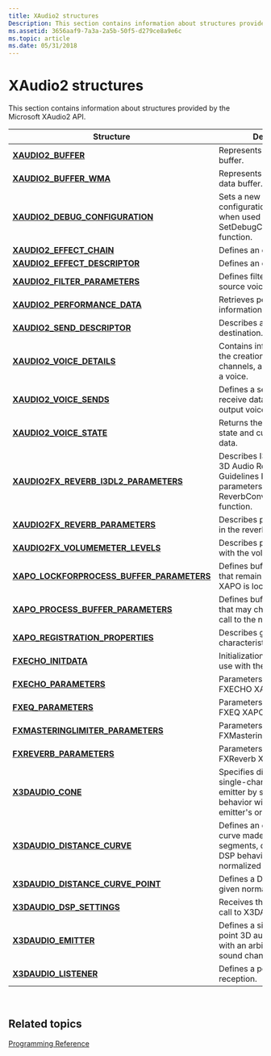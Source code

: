 ```yaml
---
title: XAudio2 structures
Description: This section contains information about structures provided by the Microsoft XAudio2 API.
ms.assetid: 3656aaf9-7a3a-2a5b-50f5-d279ce8a9e6c
ms.topic: article
ms.date: 05/31/2018
---
```


# XAudio2 structures

This section contains information about structures provided by the Microsoft XAudio2 API.



| Structure                                                                                 | Description                                                                                                                                    |
|-------------------------------------------------------------------------------------------|------------------------------------------------------------------------------------------------------------------------------------------------|
| [**XAUDIO2\_BUFFER**](/windows/desktop/api/xaudio2/ns-xaudio2-xaudio2_buffer)                                                 | Represents an audio data buffer.<br/>                                                                                                    |
| [**XAUDIO2\_BUFFER\_WMA**](/windows/desktop/api/xaudio2/ns-xaudio2-xaudio2_buffer_wma)                                        | Represents a WMA audio data buffer.<br/>                                                                                                 |
| [**XAUDIO2\_DEBUG\_CONFIGURATION**](/windows/desktop/api/xaudio2/ns-xaudio2-xaudio2_debug_configuration)                      | Sets a new global debug configuration for XAudio2 when used by the SetDebugConfiguration function.                                             |
| [**XAUDIO2\_EFFECT\_CHAIN**](/windows/desktop/api/xaudio2/ns-xaudio2-xaudio2_effect_chain)                                    | Defines an effect chain.<br/>                                                                                                            |
| [**XAUDIO2\_EFFECT\_DESCRIPTOR**](/windows/desktop/api/xaudio2/ns-xaudio2-xaudio2_effect_descriptor)                          | Defines an effect.<br/>                                                                                                                  |
| [**XAUDIO2\_FILTER\_PARAMETERS**](/windows/desktop/api/xaudio2/ns-xaudio2-xaudio2_filter_parameters)                          | Defines filter parameters for a source voice.<br/>                                                                                       |
| [**XAUDIO2\_PERFORMANCE\_DATA**](/windows/desktop/api/xaudio2/ns-xaudio2-xaudio2_performance_data)                            | Retrieves performance information.<br/>                                                                                                  |
| [**XAUDIO2\_SEND\_DESCRIPTOR**](/windows/desktop/api/xaudio2/ns-xaudio2-xaudio2_send_descriptor)                              | Describes a voice send destination.<br/>                                                                                                 |
| [**XAUDIO2\_VOICE\_DETAILS**](/windows/desktop/api/xaudio2/ns-xaudio2-xaudio2_voice_details)                                  | Contains information about the creation flags, input channels, and sample rate of a voice.<br/>                                          |
| [**XAUDIO2\_VOICE\_SENDS**](/windows/desktop/api/xaudio2/ns-xaudio2-xaudio2_voice_sends)                                      | Defines a set of voices to receive data from a single output voice.<br/>                                                                 |
| [**XAUDIO2\_VOICE\_STATE**](/windows/desktop/api/xaudio2/ns-xaudio2-xaudio2_voice_state)                                      | Returns the voice's current state and cursor position data.<br/>                                                                         |
| [**XAUDIO2FX\_REVERB\_I3DL2\_PARAMETERS**](/windows/desktop/api/xaudio2fx/ns-xaudio2fx-xaudio2fx_reverb_i3dl2_parameters)         | Describes I3DL2 (Interactive 3D Audio Rendering Guidelines Level 2.0) parameters for use in the ReverbConvertI3DL2ToNative function.           |
| [**XAUDIO2FX\_REVERB\_PARAMETERS**](/windows/desktop/api/xaudio2fx/ns-xaudio2fx-xaudio2fx_reverb_parameters)                      | Describes parameters for use in the reverb APO.                                                                                                |
| [**XAUDIO2FX\_VOLUMEMETER\_LEVELS**](/windows/desktop/api/xaudio2fx/ns-xaudio2fx-xaudio2fx_volumemeter_levels)                    | Describes parameters for use with the volume meter APO.                                                                                        |
| [**XAPO\_LOCKFORPROCESS\_BUFFER\_PARAMETERS**](/windows/desktop/api/xapo/ns-xapo-xapo_lockforprocess_buffer_parameters) | Defines buffer parameters that remain constant while an XAPO is locked.<br/>                                                             |
| [**XAPO\_PROCESS\_BUFFER\_PARAMETERS**](/windows/desktop/api/xapo/ns-xapo-xapo_process_buffer_parameters)               | Defines buffer parameters that may change from one call to the next.<br/>                                                                |
| [**XAPO\_REGISTRATION\_PROPERTIES**](/windows/desktop/api/xapo/ns-xapo-xapo_registration_properties)                    | Describes general characteristics of an XAPO.<br/>                                                                                       |
| [**FXECHO\_INITDATA**](/windows/desktop/api/xapofx/ns-xapofx-fxecho_initdata)                                               | Initialization parameters for use with the FXECHO XAPO.<br/>                                                                             |
| [**FXECHO\_PARAMETERS**](/windows/desktop/api/xapofx/ns-xapofx-fxecho_parameters)                                           | Parameters for use with the FXECHO XAPO.<br/>                                                                                            |
| [**FXEQ\_PARAMETERS**](/windows/desktop/api/xapofx/ns-xapofx-fxeq_parameters)                                               | Parameters for use with the FXEQ XAPO.<br/>                                                                                              |
| [**FXMASTERINGLIMITER\_PARAMETERS**](/windows/desktop/api/xapofx/ns-xapofx-fxmasteringlimiter_parameters)                   | Parameters for use with the FXMasteringLimiter XAPO.<br/>                                                                                |
| [**FXREVERB\_PARAMETERS**](/windows/desktop/api/xapofx/ns-xapofx-fxreverb_parameters)                                       | Parameters for use with the FXReverb XAPO.<br/>                                                                                          |
| [**X3DAUDIO\_CONE**](/windows/desktop/api/x3daudio/ns-x3daudio-x3daudio_cone)                                                   | Specifies directionality for a single-channel non-LFE emitter by scaling DSP behavior with respect to the emitter's orientation.<br/>    |
| [**X3DAUDIO\_DISTANCE\_CURVE**](/windows/desktop/api/x3daudio/ns-x3daudio-x3daudio_distance_curve)                              | Defines an explicit piecewise curve made up of linear segments, directly defining DSP behavior with respect to normalized distance.<br/> |
| [**X3DAUDIO\_DISTANCE\_CURVE\_POINT**](/windows/desktop/api/x3daudio/ns-x3daudio-x3daudio_distance_curve_point)                 | Defines a DSP setting at a given normalized distance.<br/>                                                                               |
| [**X3DAUDIO\_DSP\_SETTINGS**](/windows/desktop/api/x3daudio/ns-x3daudio-x3daudio_dsp_settings)                                  | Receives the results from a call to X3DAudioCalculate.<br/>                                                                              |
| [**X3DAUDIO\_EMITTER**](/windows/desktop/api/x3daudio/ns-x3daudio-x3daudio_emitter)                                             | Defines a single or multi-point 3D audio source used with an arbitrary number of sound channels.<br/>                                    |
| [**X3DAUDIO\_LISTENER**](/windows/desktop/api/x3daudio/ns-x3daudio-x3daudio_listener)                                           | Defines a point of 3D audio reception.<br/>                                                                                              |



 

## Related topics

<dl> <dt>

[Programming Reference](programming-reference.md)
</dt> </dl>

 

 





